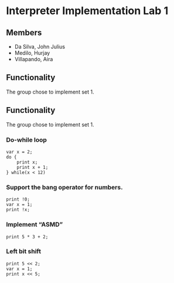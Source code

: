 # Interpreter Implementation Lab 1

## Members
- Da Silva, John Julius
- Medilo, Hurjay
- Villapando, Aira

## Functionality
The group chose to implement set 1.

## Functionality
The group chose to implement set 1.

### Do-while loop
```
var x = 2;
do {
    print x;
    print x + 1;
} while(x < 12)
```

### Support the bang operator for numbers.
```
print !0;
var x = 1;
print !x;
```

### Implement “ASMD”
```
print 5 * 3 + 2;
```

### Left bit shift
```
print 5 << 2;
var x = 1;
print x << 5;
```
